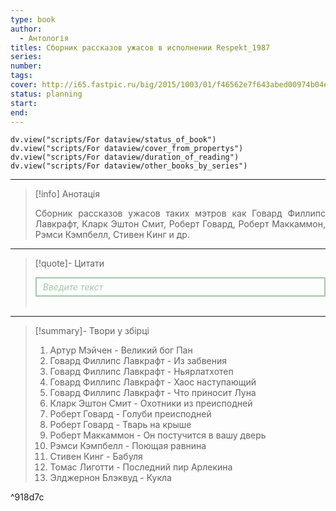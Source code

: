 ```yaml
---
type: book
author:
  - Антологія
titles: Сборник рассказов ужасов в исполнении Respekt_1987
series:
number:
tags:
cover: http://i65.fastpic.ru/big/2015/1003/01/f46562e7f643abed00974b04e58c1801.jpg?r=1
status: planning
start:
end:
---
```


```dataviewjs
dv.view("scripts/For dataview/status_of_book")
dv.view("scripts/For dataview/cover_from_propertys")
dv.view("scripts/For dataview/duration_of_reading")
dv.view("scripts/For dataview/other_books_by_series")
```
---

>[!info] Анотація
> <p align="justify">Сборник рассказов ужасов таких мэтров как Говард Филлипс Лавкрафт, Кларк Эштон Смит, Роберт Говард, Роберт Маккаммон, Рэмси Кэмпбелл, Стивен Кинг и др.</p>

---

>[!quote]- Цитати
><div align="justify" style="border: 2px solid #A0CAA6; padding: 5px 10px 5px 10px; font-style: italic; color: #A0CAA6 ">Введите текст</div><br>

---
>[!summary]- Твори у збірці
>1. Артур Мэйчен - Великий бог Пан
>2. Говард Филлипс Лавкрафт - Из забвения
>3. Говард Филлипс Лавкрафт - Ньярлатхотеп
>4. Говард Филлипс Лавкрафт - Хаос наступающий
>5. Говард Филлипс Лавкрафт - Что приносит Луна
>6. Кларк Эштон Смит - Охотники из преисподней
>7. Роберт Говард - Голуби преисподней
>8. Роберт Говард - Тварь на крыше
>9. Роберт Маккаммон - Он постучится в вашу дверь
>10. Рэмси Кэмпбелл - Поющая равнина
>11. Стивен Кинг - Бабуля
>12. Томас Лиготти - Последний пир Арлекина
>13. Элджернон Блэквуд - Кукла

^918d7c